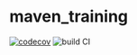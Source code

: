 # maven_training
[![codecov](https://codecov.io/gh/Ouma4/maven_training/branch/main/graph/badge.svg?token=KOX6HGV7SK)](https://codecov.io/gh/Ouma4/maven_training)
![build CI](https://github.com/Ouma4/maven_training/actions/workflows/build.yml/badge.svg)
